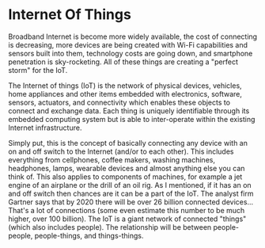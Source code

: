 # Internet Of Things

Broadband Internet is become more widely available, the cost of connecting is decreasing, more devices are being created with Wi-Fi capabilities and sensors built into them, technology costs are going down, and smartphone penetration is sky-rocketing.  All of these things are creating a "perfect storm" for the IoT.

The Internet of things (IoT) is the network of physical devices, vehicles, home appliances and other items embedded with electronics, software, sensors, actuators, and connectivity which enables these objects to connect and exchange data. Each thing is uniquely identifiable through its embedded computing system but is able to inter-operate within the existing Internet infrastructure.

Simply put, this is the concept of basically connecting any device with an on and off switch to the Internet (and/or to each other). This includes everything from cellphones, coffee makers, washing machines, headphones, lamps, wearable devices and almost anything else you can think of.  This also applies to components of machines, for example a jet engine of an airplane or the drill of an oil rig. As I mentioned, if it has an on and off switch then chances are it can be a part of the IoT.  The analyst firm Gartner says that by 2020 there will be over 26 billion connected devices... That's a lot of connections (some even estimate this number to be much higher, over 100 billion).  The IoT is a giant network of connected "things" (which also includes people).  The relationship will be between people-people, people-things, and things-things.